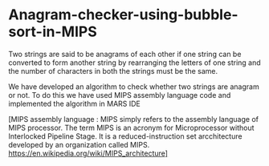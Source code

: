 # Anagram-checker-using-bubble-sort-in-MIPS
Two strings are said to be anagrams of each other if one string can be converted to form another string 
by rearranging the letters of one string and the number of characters in both the strings must be the same. 

We have developed an algorithm to check whether two strings are anagram or not. To do this we have used MIPS assembly language code and implemented the algorithm in MARS IDE

[MIPS assembly language : MIPS simply refers to the assembly language of MIPS processor. The term MIPS is an acronym for Microprocessor without Interlocked Pipeline Stage. It is a reduced-instruction set arcchitecture developed by an organization called MIPS. https://en.wikipedia.org/wiki/MIPS_architecture] 
